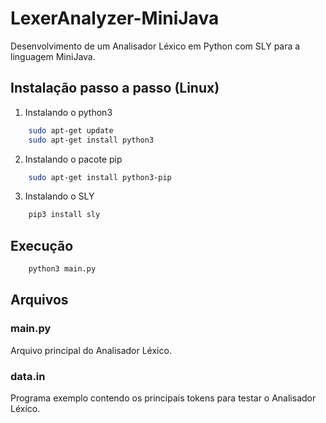 # LexerAnalyzer-MiniJava
Desenvolvimento de um Analisador Léxico em Python com SLY para a linguagem MiniJava.

## Instalação passo a passo (Linux)
1. Instalando o python3
```bash
    sudo apt-get update
    sudo apt-get install python3
```
2. Instalando o pacote pip
```bash
    sudo apt-get install python3-pip
```
3. Instalando o SLY
```bash
    pip3 install sly 
```    

## Execução
```bash
    python3 main.py
```
    
## Arquivos
### main.py
Arquivo principal do Analisador Léxico.
### data.in
Programa exemplo contendo os principais tokens para testar o Analisador Léxico.
